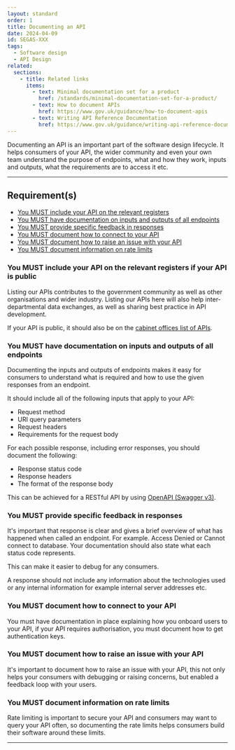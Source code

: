 ```yaml
---
layout: standard
order: 1
title: Documenting an API
date: 2024-04-09
id: SEGAS-XXX
tags:
  - Software design
  - API Design
related:
  sections:
    - title: Related links
      items:
        - text: Minimal documentation set for a product
          href: /standards/minimal-documentation-set-for-a-product/
        - text: How to document APIs
          href: https://www.gov.uk/guidance/how-to-document-apis
        - text: Writing API Reference Documentation
          href: https://www.gov.uk/guidance/writing-api-reference-documentation
---
```


Documenting an API is an important part of the software design lifecycle. It helps consumers of your API, the wider community and even your own team understand the purpose of endpoints, what and how they work, inputs and outputs, what the requirements are to access it etc.

---

## Requirement(s)

- [You MUST include your API on the relevant registers](#you-must-include-your-api-on-the-relevant-registers)
- [You MUST have documentation on inputs and outputs of all endpoints](#you-must-have-documentation-on-inputs-and-outputs-of-all-endpoints)
- [You MUST provide specific feedback in responses](#you-must-provide-specific-feedback-in-responses)
- [You MUST document how to connect to your API](#you-must-document-how-to-connect-to-your-api)
- [You MUST document how to raise an issue with your API](#you-must-document-how-to-raise-an-issue-with-your-api)
- [You MUST document information on rate limits](#you-must-document-information-on-rate-limits)

### You MUST include your API on the relevant registers if your API is public

Listing our APIs contributes to the government community as well as other organisations and wider industry. Listing our APIs here will also help inter-departmental data exchanges, as well as sharing best practice in API development.


If your API is public, it should also be on the [cabinet offices list of APIs](https://www.api.gov.uk/ho/#home-office).

### You MUST have documentation on inputs and outputs of all endpoints

Documenting the inputs and outputs of endpoints makes it easy for consumers to understand what is required and how to use the given responses from an endpoint.

It should include all of the following inputs that apply to your API:

- Request method
- URI query parameters
- Request headers
- Requirements for the request body

For each possible response, including error responses, you should document the following:

- Response status code
- Response headers
- The format of the response body

This can be achieved for a RESTful API by using [OpenAPI (Swagger v3)](https://www.openapis.org/what-is-openapi).

### You MUST provide specific feedback in responses

It's important that response is clear and gives a brief overview of what has happened when called an endpoint. For example. Access Denied or Cannot connect to database. Your documentation should also state what each status code represents.

This can make it easier to debug for any consumers.

A response should not include any information about the technologies used or any internal information for example internal server addresses etc.

### You MUST document how to connect to your API

You must have documentation in place explaining how you onboard users to your API, if your API requires authorisation, you must document how to get authentication keys.

### You MUST document how to raise an issue with your API

It's important to document how to raise an issue with your API, this not only helps your consumers with debugging or raising concerns, but enabled a feedback loop with your users.

### You MUST document information on rate limits

Rate limiting is important to secure your API and consumers may want to query your API often, so documenting the rate limits helps consumers build their software around these limits.

---
